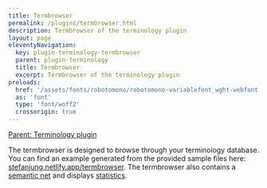 ```yaml
---
title: Termbrowser
permalink: /plugins/termbrowser.html
description: Termbrowser of the terminology plugin
layout: page
eleventyNavigation:
  key: plugin-terminology-termbrowser
  parent: plugin-terminology
  title: Termbrowser
  excerpt: Termbrowser of the terminology plugin
preloads:
  href: '/assets/fonts/robotomono/robotomono-variablefont_wght-webfont.woff2'
  as: 'font'
  type: 'font/woff2'
  crossorigin: true
---
```


[Parent: Terminology plugin](/plugins/terminology.html)

The termbrowser is designed to browse through your terminology database. You can find an example generated from the provided sample files here: [stefanjung.netlify.app/termbrowser](https://stefanjung.netlify.app/termbrowser/). The termbrowser also contains a [semantic net](https://stefanjung.netlify.app/termbrowser/semantic-net/) and displays [statistics](https://stefanjung.netlify.app/termbrowser/semantic-net/termstats.html).


<!--
<video controls>
  <source src="../assets/images/termbrowser.webm" type="video/webm">
  Your browser does not support the video tag.
</video>
-->
